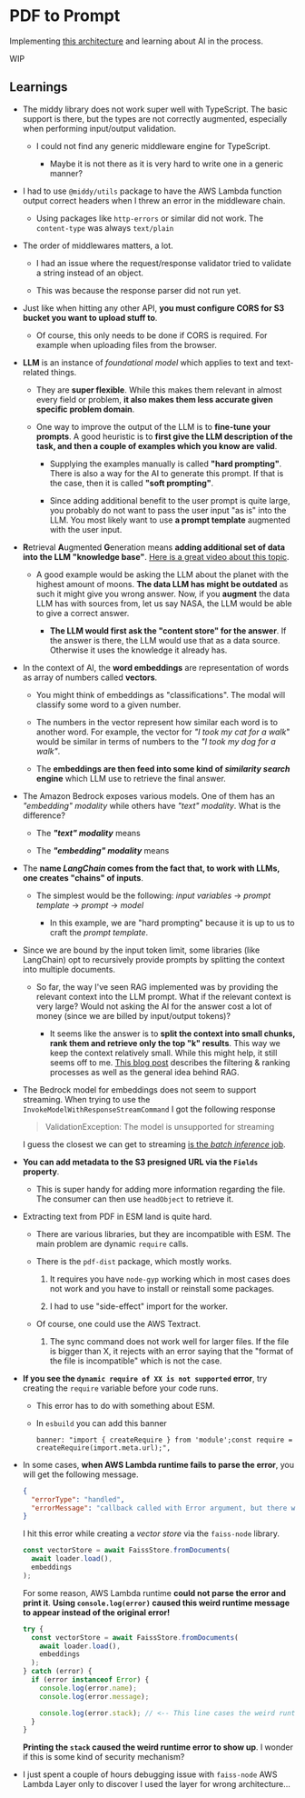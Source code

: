 # PDF to Prompt

Implementing [this architecture](https://aws.amazon.com/blogs/compute/building-a-serverless-document-chat-with-aws-lambda-and-amazon-bedrock/) and learning about AI in the process.

WIP

## Learnings

- The middy library does not work super well with TypeScript. The basic support is there, but the types are not correctly augmented, especially when performing input/output validation.

  - I could not find any generic middleware engine for TypeScript.

    - Maybe it is not there as it is very hard to write one in a generic manner?

- I had to use `@middy/utils` package to have the AWS Lambda function output correct headers when I threw an error in the middleware chain.

  - Using packages like `http-errors` or similar did not work. The `content-type` was always `text/plain`

- The order of middlewares matters, a lot.

  - I had an issue where the request/response validator tried to validate a string instead of an object.

  - This was because the response parser did not run yet.

- Just like when hitting any other API, **you must configure CORS for S3 bucket you want to upload stuff to**.

  - Of course, this only needs to be done if CORS is required. For example when uploading files from the browser.

- **LLM** is an instance of _foundational model_ which applies to text and text-related things.

  - They are **super flexible**. While this makes them relevant in almost every field or problem, **it also makes them less accurate given specific problem domain**.

  - One way to improve the output of the LLM is to **fine-tune your prompts**. A good heuristic is to **first give the LLM description of the task, and then a couple of examples which you know are valid**.

    - Supplying the examples manually is called **"hard prompting"**. There is also a way for the AI to generate this prompt. If that is the case, then it is called **"soft prompting"**.

    - Since adding additional benefit to the user prompt is quite large, you probably do not want to pass the user input "as is" into the LLM. You most likely want to use **a prompt template** augmented with the user input.

- **R**etrieval **A**ugmented **G**eneration means **adding additional set of data into the LLM "knowledge base"**. [Here is a great video about this topic](https://www.youtube.com/watch?v=T-D1OfcDW1M).

  - A good example would be asking the LLM about the planet with the highest amount of moons. **The data LLM has might be outdated** as such it might give you wrong answer. Now, if you **augment** the data LLM has with sources from, let us say NASA, the LLM would be able to give a correct answer.

    - **The LLM would first ask the "content store" for the answer**. If the answer is there, the LLM would use that as a data source. Otherwise it uses the knowledge it already has.

- In the context of AI, the **word embeddings** are representation of words as array of numbers called **vectors**.

  - You might think of embeddings as "classifications". The modal will classify some word to a given number.

  - The numbers in the vector represent how similar each word is to another word. For example, the vector for _"I took my cat for a walk_" would be similar in terms of numbers to the _"I took my dog for a walk"_.

  - The **embeddings are then feed into some kind of _similarity search_ engine** which LLM use to retrieve the final answer.

- The Amazon Bedrock exposes various models. One of them has an _"embedding" modality_ while others have _"text" modality_. What is the difference?

  - The **_"text" modality_** means

  - The **_"embedding" modality_** means

- The **name _LangChain_ comes from the fact that, to work with LLMs, one creates "chains" of inputs**.

  - The simplest would be the following: _input variables_ -> _prompt template_ -> _prompt_ -> _model_

    - In this example, we are "hard prompting" because it is up to us to craft the _prompt template_.

- Since we are bound by the input token limit, some libraries (like LangChain) opt to recursively provide prompts by splitting the context into multiple documents.

  - So far, the way I've seen RAG implemented was by providing the relevant context into the LLM prompt. What if the relevant context is very large? Would not asking the AI for the answer cost a lot of money (since we are billed by input/output tokens)?

    - It seems like the answer is to **split the context into small chunks, rank them and retrieve only the top "k" results**. This way we keep the context relatively small. While this might help, it still seems off to me. [This blog post](https://bea.stollnitz.com/blog/rag/) describes the filtering & ranking processes as well as the general idea behind RAG.

- The Bedrock model for embeddings does not seem to support streaming. When trying to use the `InvokeModelWithResponseStreamCommand` I got the following response

  > ValidationException: The model is unsupported for streaming

  I guess the closest we can get to streaming [is the _batch inference_ job](https://docs.aws.amazon.com/bedrock/latest/userguide/batch-inference.html).

- **You can add metadata to the S3 presigned URL via the `Fields` property**.

  - This is super handy for adding more information regarding the file. The consumer can then use `headObject` to retrieve it.

- Extracting text from PDF in ESM land is quite hard.

  - There are various libraries, but they are incompatible with ESM. The main problem are dynamic `require` calls.

  - There is the `pdf-dist` package, which mostly works.

    1. It requires you have `node-gyp` working which in most cases does not work and you have to install or reinstall some packages.

    2. I had to use "side-effect" import for the worker.

  - Of course, one could use the AWS Textract.

    1. The sync command does not work well for larger files. If the file is bigger than X, it rejects with an error saying that the "format of the file is incompatible" which is not the case.

- **If you see the `dynamic require of XX is not supported` error**, try creating the `require` variable before your code runs.

  - This error has to do with something about ESM.

  - In `esbuild` you can add this banner

    ```text
    banner: "import { createRequire } from 'module';const require = createRequire(import.meta.url);",
    ```

- In some cases, **when AWS Lambda runtime fails to parse the error**, you will get the following message.

  ```json
  {
    "errorType": "handled",
    "errorMessage": "callback called with Error argument, but there was a problem while retrieving one or more of its message, name, and stack"
  }
  ```

  I hit this error while creating a _vector store_ via the `faiss-node` library.

  ```ts
  const vectorStore = await FaissStore.fromDocuments(
    await loader.load(),
    embeddings
  );
  ```

  For some reason, AWS Lambda runtime **could not parse the error and print it**. **Using `console.log(error)` caused this weird runtime message to appear instead of the original error!**

  ```ts
  try {
    const vectorStore = await FaissStore.fromDocuments(
      await loader.load(),
      embeddings
    );
  } catch (error) {
    if (error instanceof Error) {
      console.log(error.name);
      console.log(error.message);

      console.log(error.stack); // <-- This line cases the weird runtime error
    }
  }
  ```

  **Printing the `stack` caused the weird runtime error to show up**. I wonder if this is some kind of security mechanism?

- I just spent a couple of hours debugging issue with `faiss-node` AWS Lambda Layer only to discover I used the layer for wrong architecture...

